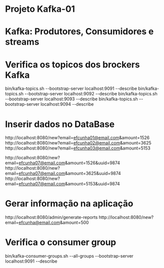 # Projeto Kafka-01

# Kafka: Produtores, Consumidores e streams

# Verifica os topicos dos brockers Kafka

bin/kafka-topics.sh --bootstrap-server localhost:9091 --describe
bin/kafka-topics.sh --bootstrap-server localhost:9092 --describe
bin/kafka-topics.sh --bootstrap-server localhost:9093 --describe
bin/kafka-topics.sh --bootstrap-server localhost:9094 --describe

# Inserir dados no DataBase

http://localhost:8080/new?email=efcunha01@email.com&amount=1526
http://localhost:8080/new?email=efcunha02@email.com&amount=3625
http://localhost:8080/new?email=efcunha03@email.com&amount=5153

http://localhost:8080/new?email=efcunha07@email.com&amount=1526&uuid=9874
http://localhost:8080/new?email=efcunha07@email.com&amount=3625&uuid=9874
http://localhost:8080/new?email=efcunha07@email.com&amount=5153&uuid=9874

# Gerar informação na aplicação

http://localhost:8080/admin/generate-reports
http://localhost:8080/new?email=efcunha@email.com&amount=500

# Verifica o consumer group
bin/kafka-consumer-groups.sh --all-groups --bootstrap-server localhost:9091 --describe